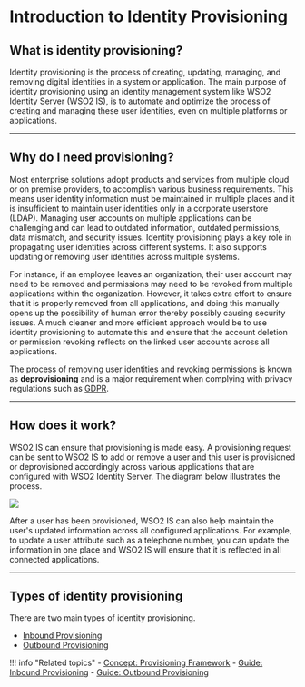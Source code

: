 # Introduction to Identity Provisioning

## What is identity provisioning? 

Identity provisioning is the process of creating, updating, managing, and removing digital identities in a system or application. The main purpose of identity provisioning using an identity management system like WSO2 Identity Server (WSO2 IS), is to automate and optimize the process of creating and managing these user identities, even on multiple platforms or applications. 

----

## Why do I need provisioning?

Most enterprise solutions adopt products and services from multiple cloud or on premise providers, to accomplish various business requirements. This means user identity information must be maintained in multiple places and it is insufficient to maintain user identities only in a corporate userstore (LDAP). Managing user accounts on multiple applications can be challenging and can lead to outdated information, outdated permissions, data mismatch, and security issues. Identity provisioning plays a key role in propagating user identities across different systems. It also supports updating or removing user identities across multiple systems. 

For instance, if an employee leaves an organization, their user account may need to be removed and permissions may need to be revoked from multiple applications within the organization. However, it takes extra effort to ensure that it is properly removed from all applications, and doing this manually opens up the possibility of human error thereby possibly causing security issues. A much cleaner and more efficient approach would be to use identity provisioning to automate this and ensure that the account deletion or permission revoking reflects on the linked user accounts across all applications.

The process of removing user identities and revoking permissions is known as **deprovisioning** and is a major requirement when complying with privacy regulations such as [GDPR]({{base_path}}/references/concepts/compliance/gdpr).

---

## How does it work?

WSO2 IS can ensure that provisioning is made easy. A provisioning request can be sent to WSO2 IS to add or remove a user and this user is provisioned or deprovisioned accordingly across various applications that are configured with WSO2 Identity Server. The diagram below illustrates the process.

<img name='identity-provisioning-diagram' src='{{base_path}}/assets/img/concepts/identity-provisioning.png' class='img-zoomable'/>

After a user has been provisioned, WSO2 IS can also help maintain the user's updated information across all configured applications. For example, to update a user attribute such as a telephone number, you can update the information in one place and WSO2 IS will ensure that it is reflected in all connected applications.

----

## Types of identity provisioning

There are two main types of identity provisioning.

- [Inbound Provisioning]({{base_path}}/references/concepts/provisioning-framework/#inbound-provisioning)
- [Outbound Provisioning]({{base_path}}/references/concepts/provisioning-framework/#outbound-provisioning)

 
!!! info "Related topics"
    - [Concept: Provisioning Framework]({{base_path}}/references/concepts/provisioning-framework)
    - [Guide: Inbound Provisioning]({{base_path}}/guides/identity-lifecycles/inbound-provisioning)
    - [Guide: Outbound Provisioning]({{base_path}}/guides/identity-lifecycles/outbound-provisioning)

